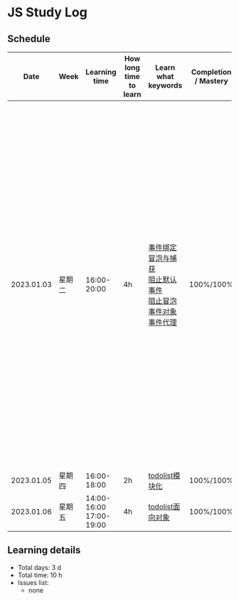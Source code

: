 # JS Study Log

## Schedule

<table>
    <thead align="center">
        <tr>
            <th>Date</th>
            <th width="80">Week</th>
            <th width="130">Learning time</th>
            <th width="80">How long time to learn</th>
            <th width="140">Learn what keywords</th>
            <th width="80">Completion / Mastery</th>
            <th>What you learned</th>
        </tr>
    </thead>
    <tbody>
        <tr>
            <td>2023.01.03</td>
            <td>星期二</td>
            <td>
              <span>16:00-20:00</span>
            </td>
            <td>4h</td>
            <td>
              <a href="https://github.com/lxmob/blog/blob/main/js%2B%2B/dom/dom.event.html">事件绑定</a><br />
              <a href="https://github.com/lxmob/blog/blob/main/js%2B%2B/dom/dom.event.html">冒泡与捕获</a><br />
              <a href="https://github.com/lxmob/blog/blob/main/js%2B%2B/dom/dom.event.html">阻止默认事件</a><br />
              <a href="https://github.com/lxmob/blog/blob/main/js%2B%2B/dom/dom.event.html">阻止冒泡</a><br />
              <a href="https://github.com/lxmob/blog/blob/main/js%2B%2B/dom/dom.event.html">事件对象</a><br />
              <a href="https://github.com/lxmob/blog/blob/main/js%2B%2B/dom/dom.event.html">事件代理</a>
            </td>
            <td>100%/100%</td>
            <td>
              <span>1、dom事件绑定有三种形式，onclick优点兼容性好缺点无法绑定多个事件处理函数、addEventListener优点可以绑定多个事件处理函数缺点兼容性差IE9以下不支持、attachEvent是兼容IE8及以下的方法</span><br />
              <span>2、事件流的三个阶段：事件捕获、目标、事件冒泡，冒泡机制通过由内向外接收事件，捕获机制通过由外向内接收事件</span><br />
              <span>3、阻止冒泡事件触发e.stopPropagation和IE支持的e.cancelBubbling = true</span><br />
              <span>4、阻止默认事件：在句柄中使用的方式return false、w3c标准不兼容IE9及以下event.preventDefault、IE9以下使用event.returnValue = false</span><br />
              <span>5、事件对象通过发生的事件源来获取e.target、e.srcElement</span><br />
              <span>6、事件代理就是事件源通过冒泡的形式来触发祖父级身上绑定的相同事件处理函数</span>
            </td>
        </tr>
        <tr>
            <td>2023.01.05</td>
            <td>星期四</td>
            <td>
              <span>16:00-18:00</span>
            </td>
            <td>2h</td>
            <td>
              <a href="https://github.com/lxmob/blog/blob/main/js%2B%2B/example/todolist-module/js/index.js">todolist模块化</a>
            </td>
            <td>100%/100%</td>
            <td></td>
        </tr>
        <tr>
            <td>2023.01.06</td>
            <td>星期五</td>
            <td>
              <span>14:00-16:00</span><br />
              <span>17:00-19:00</span>
            </td>
            <td>4h</td>
            <td>
              <a href="https://github.com/lxmob/blog/blob/main/js%2B%2B/example/todolist-oo/js/index.js">todolist面向对象</a>
            </td>
            <td>100%/100%</td>
            <td></td>
        </tr>
    </tbody>
</table>

## Learning details

- Total days: 3 d
- Total time: 10 h
- Issues list:
  - none
